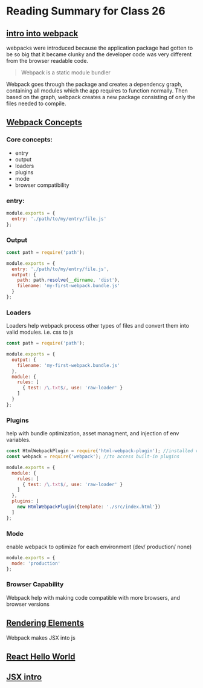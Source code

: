# Reading Summary for Class 26

## [intro into webpack](https://www.freecodecamp.org/news/an-intro-to-webpack-what-it-is-and-how-to-use-it-8304ecdc3c60/)

webpacks were introduced because the application package had gotten to be so big that it became clunky and the developer code was very different from the browser readable code. 

> Webpack is a static module bundler

Webpack goes through the package and creates a dependency graph, containing all modules which the app requires to function normally. Then based on the graph, webpack creates a new package consisting of only the files needed to compile.

## [Webpack Concepts](https://webpack.js.org/concepts/)
### Core concepts: 
* entry
* output
* loaders
* plugins
* mode
* browser compatibility

### entry: 
```js
module.exports = {
  entry: './path/to/my/entry/file.js'
};
```
### Output
```js
const path = require('path');

module.exports = {
  entry: './path/to/my/entry/file.js',
  output: {
    path: path.resolve(__dirname, 'dist'),
    filename: 'my-first-webpack.bundle.js'
  }
};
```
### Loaders
Loaders help webpack process other types of files and convert them into valid modules. i.e. css to js
```js
const path = require('path');

module.exports = {
  output: {
    filename: 'my-first-webpack.bundle.js'
  },
  module: {
    rules: [
      { test: /\.txt$/, use: 'raw-loader' }
    ]
  }
};
```
### Plugins
help with bundle optimization, asset managment, and injection of env variables.
```js
const HtmlWebpackPlugin = require('html-webpack-plugin'); //installed via npm
const webpack = require('webpack'); //to access built-in plugins

module.exports = {
  module: {
    rules: [
      { test: /\.txt$/, use: 'raw-loader' }
    ]
  },
  plugins: [
    new HtmlWebpackPlugin({template: './src/index.html'})
  ]
};
```
### Mode
enable webpack to optimize for each environment (dev/ production/ none)
```js
module.exports = {
  mode: 'production'
};
```
### Browser Capability
Webpack help with making code compatible with more browsers, and browser versions

## [Rendering Elements](https://reactjs.org/docs/rendering-elements.html)
Webpack makes JSX into js

## [React Hello World](https://reactjs.org/docs/hello-world.html)

## [JSX intro](https://reactjs.org/docs/introducing-jsx.html)